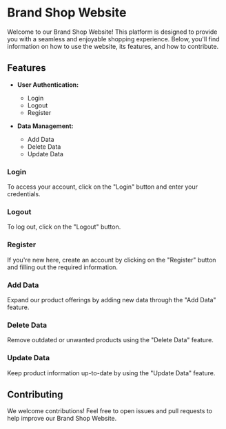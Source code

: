 # Brand Shop Website

Welcome to our Brand Shop Website! This platform is designed to provide you with a seamless and enjoyable shopping experience. Below, you'll find information on how to use the website, its features, and how to contribute.

## Features

- **User Authentication:**
  - Login
  - Logout
  - Register

- **Data Management:**
  - Add Data
  - Delete Data
  - Update Data

### Login

To access your account, click on the "Login" button and enter your credentials.

### Logout

To log out, click on the "Logout" button.

### Register

If you're new here, create an account by clicking on the "Register" button and filling out the required information.

### Add Data

Expand our product offerings by adding new data through the "Add Data" feature.

### Delete Data

Remove outdated or unwanted products using the "Delete Data" feature.

### Update Data

Keep product information up-to-date by using the "Update Data" feature.

## Contributing

We welcome contributions! Feel free to open issues and pull requests to help improve our Brand Shop Website.




